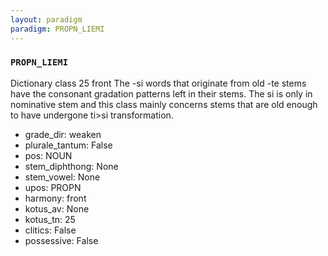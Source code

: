 ```yaml
---
layout: paradigm
paradigm: PROPN_LIEMI
---
```

### ` PROPN_LIEMI `

Dictionary class 25 front The -si words that originate from old -te stems have the consonant gradation patterns left in their stems. The si is only in nominative stem and this class mainly concerns stems that are old enough to have undergone ti>si transformation. 
* grade_dir: weaken
* plurale_tantum: False
* pos: NOUN
* stem_diphthong: None
* stem_vowel: None
* upos: PROPN
* harmony: front
* kotus_av: None
* kotus_tn: 25
* clitics: False
* possessive: False

